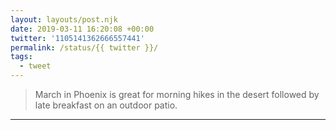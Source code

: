 ```yaml
---
layout: layouts/post.njk
date: 2019-03-11 16:20:08 +00:00
twitter: '1105141362666557441'
permalink: /status/{{ twitter }}/
tags: 
  - tweet
---
```


> March in Phoenix is great for morning hikes in the desert followed by late breakfast on an outdoor patio.

---
